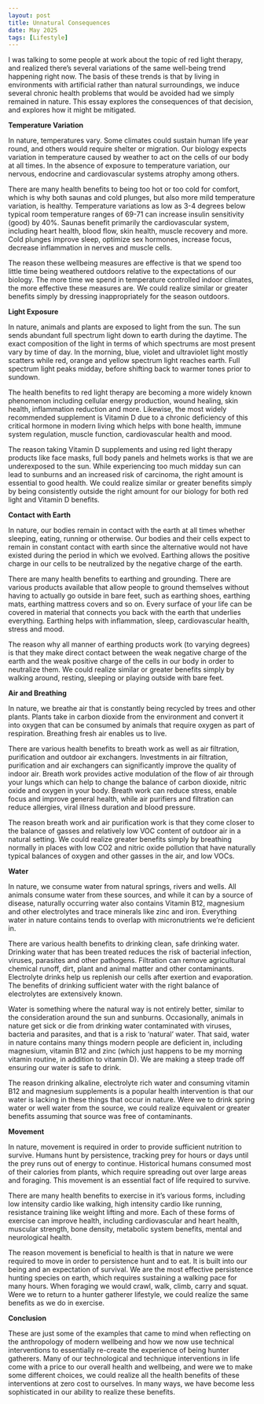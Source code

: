 ```yaml
---
layout: post
title: Unnatural Consequences
date: May 2025
tags: [Lifestyle]
---
```

I was talking to some people at work about the topic of red light therapy, and realized there’s several variations of the same well-being trend happening right now. The basis of these trends is that by living in environments with artificial rather than natural surroundings, we induce several chronic health problems that would be avoided had we simply remained in nature. This essay explores the consequences of that decision, and explores how it might be mitigated.

**Temperature Variation**

In nature, temperatures vary. Some climates could sustain human life year round, and others would require shelter or migration. Our biology expects variation in temperature caused by weather to act on the cells of our body at all times. In the absence of exposure to temperature variation, our nervous, endocrine and cardiovascular systems atrophy among others.

There are many health benefits to being too hot or too cold for comfort, which is why both saunas and cold plunges, but also more mild temperature variation, is healthy. Temperature variations as low as 3-4 degrees below typical room temperature ranges of 69-71 can increase insulin sensitivity (good) by 40%. Saunas benefit primarily the cardiovascular system, including heart health, blood flow, skin health, muscle recovery and more. Cold plunges improve sleep, optimize sex hormones, increase focus, decrease inflammation in nerves and muscle cells.

The reason these wellbeing measures are effective is that we spend too little time being weathered outdoors relative to the expectations of our biology. The more time we spend in temperature controlled indoor climates, the more effective these measures are. We could realize similar or greater benefits simply by dressing inappropriately for the season outdoors.

**Light Exposure**

In nature, animals and plants are exposed to light from the sun. The sun sends abundant full spectrum light down to earth during the daytime. The exact composition of the light in terms of which spectrums are most present vary by time of day. In the morning, blue, violet and ultraviolet light mostly scatters while red, orange and yellow spectrum light reaches earth. Full spectrum light peaks midday, before shifting back to warmer tones prior to sundown.

The health benefits to red light therapy are becoming a more widely known phenomenon including cellular energy production, wound healing, skin health, inflammation reduction and more. Likewise, the most widely recommended supplement is Vitamin D due to a chronic deficiency of this critical hormone in modern living which helps with bone health, immune system regulation, muscle function, cardiovascular health and mood. 

The reason taking Vitamin D supplements and using red light therapy products like face masks, full body panels and helmets works is that we are underexposed to the sun. While experiencing too much midday sun can lead to sunburns and an increased risk of carcinoma, the right amount is essential to good health. We could realize similar or greater benefits simply by being consistently outside the right amount for our biology for both red light and Vitamin D benefits.

**Contact with Earth**

In nature, our bodies remain in contact with the earth at all times whether sleeping, eating, running or otherwise. Our bodies and their cells expect to remain in constant contact with earth since the alternative would not have existed during the period in which we evolved. Earthing allows the positive charge in our cells to be neutralized by the negative charge of the earth.

There are many health benefits to earthing and grounding. There are various products available that allow people to ground themselves without having to actually go outside in bare feet, such as earthing shoes, earthing mats, earthing mattress covers and so on. Every surface of your life can be covered in material that connects you back with the earth that underlies everything. Earthing helps with inflammation, sleep, cardiovascular health, stress and mood.

The reason why all manner of earthing products work (to varying degrees) is that they make direct contact between the weak negative charge of the earth and the weak positive charge of the cells in our body in order to neutralize them. We could realize similar or greater benefits simply by walking around, resting, sleeping or playing outside with bare feet.

**Air and Breathing**

In nature, we breathe air that is constantly being recycled by trees and other plants. Plants take in carbon dioxide from the environment and convert it into oxygen that can be consumed by animals that require oxygen as part of respiration. Breathing fresh air enables us to live.

There are various health benefits to breath work as well as air filtration, purification and outdoor air exchangers. Investments in air filtration, purification and air exchangers can significantly improve the quality of indoor air. Breath work provides active modulation of the flow of air through your lungs which can help to change the balance of carbon dioxide, nitric oxide and oxygen in your body. Breath work can reduce stress, enable focus and improve general health, while air purifiers and filtration can reduce allergies, viral illness duration and blood pressure. 

The reason breath work and air purification work is that they come closer to the balance of gasses and relatively low VOC content of outdoor air in a natural setting. We could realize greater benefits simply by breathing normally in places with low CO2 and nitric oxide pollution that have naturally typical balances of oxygen and other gasses in the air, and low VOCs.

**Water**

In nature, we consume water from natural springs, rivers and wells. All animals consume water from these sources, and while it can by a source of disease, naturally occurring water also contains Vitamin B12, magnesium and other electrolytes and trace minerals like zinc and iron. Everything water in nature contains tends to overlap with micronutrients we’re deficient in.

There are various health benefits to drinking clean, safe drinking water. Drinking water that has been treated reduces the risk of bacterial infection, viruses, parasites and other pathogens. Filtration can remove agricultural chemical runoff, dirt, plant and animal matter and other contaminants. Electrolyte drinks help us replenish our cells after exertion and evaporation. The benefits of drinking sufficient water with the right balance of electrolytes are extensively known.

Water is something where the natural way is not entirely better, similar to the consideration around the sun and sunburns. Occasionally, animals in nature get sick or die from drinking water contaminated with viruses, bacteria and parasites, and that is a risk to ‘natural’ water. That said, water in nature contains many things modern people are deficient in, including magnesium, vitamin B12 and zinc (which just happens to be my morning vitamin routine, in addition to vitamin D). We are making a steep trade off ensuring our water is safe to drink.

The reason drinking alkaline, electrolyte rich water and consuming vitamin B12 and magnesium supplements is a popular health intervention is that our water is lacking in these things that occur in nature. Were we to drink spring water or well water from the source, we could realize equivalent or greater benefits assuming that source was free of contaminants. 

**Movement**

In nature, movement is required in order to provide sufficient nutrition to survive. Humans hunt by persistence, tracking prey for hours or days until the prey runs out of energy to continue. Historical humans consumed most of their calories from plants, which require spreading out over large areas and foraging. This movement is an essential fact of life required to survive.

There are many health benefits to exercise in it’s various forms, including low intensity cardio like walking, high intensity cardio like running, resistance training like weight lifting and more. Each of these forms of exercise can improve health, including cardiovascular and heart health, muscular strength, bone density, metabolic system benefits, mental and neurological health. 

The reason movement is beneficial to health is that in nature we were required to move in order to persistence hunt and to eat. It is built into our being and an expectation of survival. We are the most effective persistence hunting species on earth, which requires sustaining a walking pace for many hours. When foraging we would crawl, walk, climb, carry and squat. Were we to return to a hunter gatherer lifestyle, we could realize the same benefits as we do in exercise.

**Conclusion**

These are just some of the examples that came to mind when reflecting on the anthropology of modern wellbeing and how we now use technical interventions to essentially re-create the experience of being hunter gatherers. Many of our technological and technique interventions in life come with a price to our overall health and wellbeing, and were we to make some different choices, we could realize all the health benefits of these interventions at zero cost to ourselves. In many ways, we have become less sophisticated in our ability to realize these benefits.
